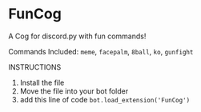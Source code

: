 # FunCog
A Cog for discord.py with fun commands!

Commands Included:
``meme``, ``facepalm``, ``8ball``, ``ko``, ``gunfight``

INSTRUCTIONS

1. Install the file
2. Move the file into your bot folder
3. add this line of code ``bot.load_extension('FunCog')``
